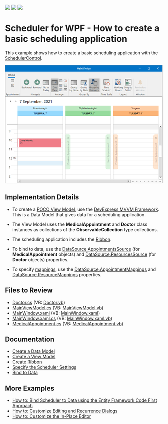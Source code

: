 <!-- default badges list -->
![](https://img.shields.io/endpoint?url=https://codecentral.devexpress.com/api/v1/VersionRange/128655772/21.1.5%2B)
[![](https://img.shields.io/badge/Open_in_DevExpress_Support_Center-FF7200?style=flat-square&logo=DevExpress&logoColor=white)](https://supportcenter.devexpress.com/ticket/details/T545377)
[![](https://img.shields.io/badge/📖_How_to_use_DevExpress_Examples-e9f6fc?style=flat-square)](https://docs.devexpress.com/GeneralInformation/403183)
<!-- default badges end -->
<!-- default file list 
*Files to look at*:

* [Doctor.cs](./CS/SimpleSchedulingExample/Doctor.cs) (VB: [Doctor.vb](./VB/SimpleSchedulingExample/Doctor.vb))
* [MainViewModel.cs](./CS/SimpleSchedulingExample/MainViewModel.cs) (VB: [MainViewModel.vb](./VB/SimpleSchedulingExample/MainViewModel.vb))
* [MainWindow.xaml](./CS/SimpleSchedulingExample/MainWindow.xaml) (VB: [MainWindow.xaml](./VB/SimpleSchedulingExample/MainWindow.xaml))
* [MainWindow.xaml.cs](./CS/SimpleSchedulingExample/MainWindow.xaml.cs) (VB: [MainWindow.xaml.vb](./VB/SimpleSchedulingExample/MainWindow.xaml.vb))
* [MedicalAppointment.cs](./CS/SimpleSchedulingExample/MedicalAppointment.cs) (VB: [MedicalAppointment.vb](./VB/SimpleSchedulingExample/MedicalAppointment.vb))
 default file list end -->
# Scheduler for WPF - How to create a basic scheduling application

<!--This example follows the <a href="http://help.devexpress.com/#WPF/CustomDocument114882">Getting Started</a> topic and demonstrates how to create a simple scheduling application using the new WPF Scheduler.-->

This example shows how to create a basic scheduling application with the [SchedulerControl](https://docs.devexpress.com/WPF/DevExpress.Xpf.Scheduling.SchedulerControl).

![SimpleScheduler](images/wpfscheduler_getstartedrun129813.png)
<br/>

## Implementation Details

* To create a [POCO View Model](https://docs.devexpress.com/WPF/17352/mvvm-framework/viewmodels/runtime-generated-poco-viewmodels), use the [DevExpress MVVM Framework](https://docs.devexpress.com/WPF/15112/mvvm-framework). This is a Data Model that gives data for a scheduling application.

* The View Model uses the **MedicalAppointment** and **Doctor** class instances as collections of the **ObservableCollection** type collections.

* The scheduling application includes the [Ribbon](https://docs.devexpress.com/WPF/120132/controls-and-libraries/scheduler/visual-elements/ribbon).

* To bind to data, use the [DataSource.AppointmentsSource](https://docs.devexpress.com/WPF/DevExpress.Xpf.Scheduling.DataSource.AppointmentsSource) (for **MedicalAppointment** objects) and [DataSource.ResourcesSource](https://docs.devexpress.com/WPF/DevExpress.Xpf.Scheduling.DataSource.ResourcesSource) (for **Doctor** objects) properties.

* To specify [mappings](https://docs.devexpress.com/WPF/119493/controls-and-libraries/scheduler/data-binding/mappings), use the [DataSource.AppointmentMappings](https://docs.devexpress.com/WPF/DevExpress.Xpf.Scheduling.DataSource.AppointmentMappings) and [DataSource.ResourceMappings](https://docs.devexpress.com/WPF/DevExpress.Xpf.Scheduling.DataSource.ResourceMappings) properties.
## Files to Review

* [Doctor.cs](./CS/SimpleSchedulingExample/Doctor.cs) (VB: [Doctor.vb](./VB/SimpleSchedulingExample/Doctor.vb))
* [MainViewModel.cs](./CS/SimpleSchedulingExample/MainViewModel.cs) (VB: [MainViewModel.vb](./VB/SimpleSchedulingExample/MainViewModel.vb))
* [MainWindow.xaml](./CS/SimpleSchedulingExample/MainWindow.xaml) (VB: [MainWindow.xaml](./VB/SimpleSchedulingExample/MainWindow.xaml))
* [MainWindow.xaml.cs](./CS/SimpleSchedulingExample/MainWindow.xaml.cs) (VB: [MainWindow.xaml.vb](./VB/SimpleSchedulingExample/MainWindow.xaml.vb))
* [MedicalAppointment.cs](./CS/SimpleSchedulingExample/MedicalAppointment.cs) (VB: [MedicalAppointment.vb](./VB/SimpleSchedulingExample/MedicalAppointment.vb))

## Documentation

* [Create a Data Model](https://docs.devexpress.com/WPF/119796/controls-and-libraries/scheduler/getting-started/create-a-simple-scheduling-application#create-a-data-model)
* [Create a View Model](https://docs.devexpress.com/WPF/119796/controls-and-libraries/scheduler/getting-started/create-a-simple-scheduling-application#create-a-view-model)
* [Create Ribbon](https://docs.devexpress.com/WPF/119796/controls-and-libraries/scheduler/getting-started/create-a-simple-scheduling-application#create-ribbon)
* [Specify the Scheduler Settings](https://docs.devexpress.com/WPF/119796/controls-and-libraries/scheduler/getting-started/create-a-simple-scheduling-application#specify-the-scheduler-settings)
* [Bind to Data](https://docs.devexpress.com/WPF/119796/controls-and-libraries/scheduler/getting-started/create-a-simple-scheduling-application#bind-to-data)

## More Examples

* [How to: Bind Scheduler to Data using the Entity Framework Code First Approach](https://docs.devexpress.com/WPF/115305/controls-and-libraries/scheduler/examples/how-to-bind-scheduler-to-data-using-the-entity-framework-code-first-approach)
* [How to: Customize Editing and Recurrence Dialogs](https://docs.devexpress.com/WPF/115395/controls-and-libraries/scheduler/examples/how-to-customize-editing-and-recurrence-dialogs)
* [How to: Customize the In-Place Editor](https://docs.devexpress.com/WPF/115449/controls-and-libraries/scheduler/examples/how-to-customize-the-in-place-editor)




